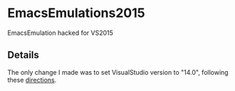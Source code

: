 # EmacsEmulations2015
EmacsEmulation hacked for VS2015

## Details
The only change I made was to set VisualStudio version to "14.0", following these [directions](http://stackoverflow.com/a/14087731/1783777). 
 
